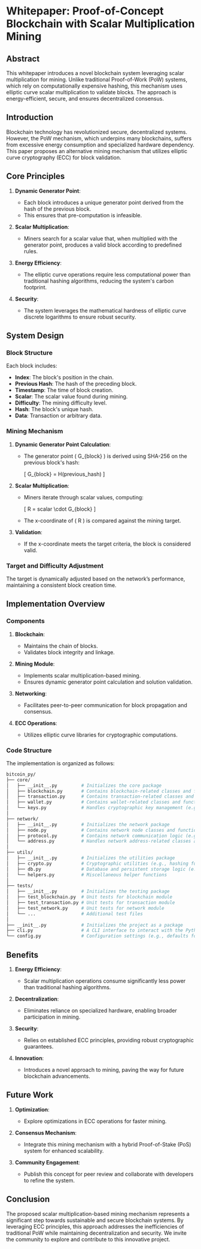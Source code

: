 # Whitepaper: Proof-of-Concept Blockchain with Scalar Multiplication Mining

## Abstract

This whitepaper introduces a novel blockchain system leveraging scalar multiplication for mining. Unlike traditional Proof-of-Work (PoW) systems, which rely on computationally expensive hashing, this mechanism uses elliptic curve scalar multiplication to validate blocks. The approach is energy-efficient, secure, and ensures decentralized consensus.

## Introduction

Blockchain technology has revolutionized secure, decentralized systems. However, the PoW mechanism, which underpins many blockchains, suffers from excessive energy consumption and specialized hardware dependency. This paper proposes an alternative mining mechanism that utilizes elliptic curve cryptography (ECC) for block validation.

## Core Principles

1. **Dynamic Generator Point**:
   - Each block introduces a unique generator point derived from the hash of the previous block.
   - This ensures that pre-computation is infeasible.

2. **Scalar Multiplication**:
   - Miners search for a scalar value that, when multiplied with the generator point, produces a valid block according to predefined rules.

3. **Energy Efficiency**:
   - The elliptic curve operations require less computational power than traditional hashing algorithms, reducing the system's carbon footprint.

4. **Security**:
   - The system leverages the mathematical hardness of elliptic curve discrete logarithms to ensure robust security.

## System Design

### Block Structure

Each block includes:

- **Index**: The block's position in the chain.
- **Previous Hash**: The hash of the preceding block.
- **Timestamp**: The time of block creation.
- **Scalar**: The scalar value found during mining.
- **Difficulty**: The mining difficulty level.
- **Hash**: The block's unique hash.
- **Data**: Transaction or arbitrary data.

### Mining Mechanism

1. **Dynamic Generator Point Calculation**:
   - The generator point \( G_{block} \) is derived using SHA-256 on the previous block's hash:
     
     \[
     G_{block} = H(previous\_hash)
     \]

2. **Scalar Multiplication**:
   - Miners iterate through scalar values, computing:

     \[
     R = scalar \cdot G_{block}
     \]

   - The x-coordinate of \( R \) is compared against the mining target.

3. **Validation**:
   - If the x-coordinate meets the target criteria, the block is considered valid.

### Target and Difficulty Adjustment

The target is dynamically adjusted based on the network’s performance, maintaining a consistent block creation time.

## Implementation Overview

### Components

1. **Blockchain**:
   - Maintains the chain of blocks.
   - Validates block integrity and linkage.

2. **Mining Module**:
   - Implements scalar multiplication-based mining.
   - Ensures dynamic generator point calculation and solution validation.

3. **Networking**:
   - Facilitates peer-to-peer communication for block propagation and consensus.

4. **ECC Operations**:
   - Utilizes elliptic curve libraries for cryptographic computations.

### Code Structure

The implementation is organized as follows:

```bash
bitcoin_py/
├── core/
│   ├── __init__.py         # Initializes the core package
│   ├── blockchain.py       # Contains blockchain-related classes and functions (e.g., CBlock, CBlockIndex)
│   ├── transaction.py      # Contains transaction-related classes and functions (e.g., CTransaction, CWalletTx)
│   ├── wallet.py           # Contains wallet-related classes and functions (e.g., wallet management)
│   └── keys.py             # Handles cryptographic key management (e.g., CKey, AddKey, GenerateNewKey)
│
├── network/
│   ├── __init__.py         # Initializes the network package
│   ├── node.py             # Contains network node classes and functions (e.g., CNode, ConnectNode)
│   ├── protocol.py         # Contains network communication logic (e.g., message headers, inventory handling)
│   └── address.py          # Handles network address-related classes and functions (e.g., CAddress)
│
├── utils/
│   ├── __init__.py         # Initializes the utilities package
│   ├── crypto.py           # Cryptographic utilities (e.g., hashing functions, key generation helpers)
│   ├── db.py               # Database and persistent storage logic (e.g., BerkeleyDB equivalents)
│   └── helpers.py          # Miscellaneous helper functions
│
├── tests/
│   ├── __init__.py         # Initializes the testing package
│   ├── test_blockchain.py  # Unit tests for blockchain module
│   ├── test_transaction.py # Unit tests for transaction module
│   ├── test_network.py     # Unit tests for network module
│   └── ...                 # Additional test files
│
├── __init__.py             # Initializes the project as a package
├── cli.py                  # A CLI interface to interact with the Python Bitcoin implementation
└── config.py               # Configuration settings (e.g., defaults for the blockchain or network)

```

## Benefits

1. **Energy Efficiency**:
   - Scalar multiplication operations consume significantly less power than traditional hashing algorithms.

2. **Decentralization**:
   - Eliminates reliance on specialized hardware, enabling broader participation in mining.

3. **Security**:
   - Relies on established ECC principles, providing robust cryptographic guarantees.

4. **Innovation**:
   - Introduces a novel approach to mining, paving the way for future blockchain advancements.

## Future Work

1. **Optimization**:
   - Explore optimizations in ECC operations for faster mining.

2. **Consensus Mechanism**:
   - Integrate this mining mechanism with a hybrid Proof-of-Stake (PoS) system for enhanced scalability.

3. **Community Engagement**:
   - Publish this concept for peer review and collaborate with developers to refine the system.

## Conclusion

The proposed scalar multiplication-based mining mechanism represents a significant step towards sustainable and secure blockchain systems. By leveraging ECC principles, this approach addresses the inefficiencies of traditional PoW while maintaining decentralization and security. We invite the community to explore and contribute to this innovative project.

